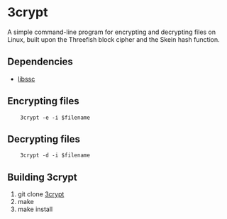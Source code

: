 # 3crypt

A simple command-line program for encrypting and decrypting files on Linux, built upon the Threefish block cipher
and the Skein hash function.
## Dependencies
-    [libssc](https://github.com/technoglub/ssc)
## Encrypting files
```
    3crypt -e -i $filename
```
## Decrypting files
```
    3crypt -d -i $filename
```
## Building 3crypt
1. git clone [3crypt](https://github.com/technoglub/3crypt)
2. make
3. make install
